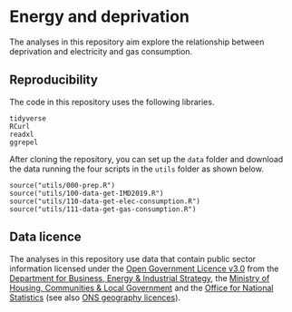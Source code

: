# Energy and deprivation

The analyses in this repository aim explore the relationship between deprivation and electricity and gas consumption.

## Reproducibility

The code in this repository uses the following libraries.

```
tidyverse
RCurl
readxl
ggrepel
```

After cloning the repository, you can set up the `data` folder and download the data running the four scripts in the `utils` folder as shown below.

```
source("utils/000-prep.R")
source("utils/100-data-get-IMD2019.R")
source("utils/110-data-get-elec-consumption.R")
source("utils/111-data-get-gas-consumption.R")
```

## Data licence

The analyses in this repository use data that contain public sector information licensed under the [Open Government Licence v3.0](https://www.nationalarchives.gov.uk/doc/open-government-licence/version/3/) from the [Department for Business, Energy & Industrial Strategy](https://www.gov.uk/government/organisations/department-for-business-energy-and-industrial-strategy), the [Ministry of Housing, Communities & Local Government](https://www.gov.uk/government/organisations/ministry-of-housing-communities-and-local-government) and the [Office for National Statistics](https://www.ons.gov.uk/) (see also [ONS geography licences](https://www.ons.gov.uk/methodology/geography/licences)).